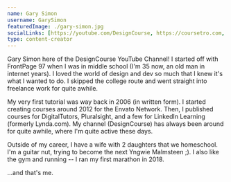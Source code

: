 ```yaml
---
name: Gary Simon
username: GarySimon
featuredImage: ./gary-simon.jpg
socialLinks: [https://youtube.com/DesignCourse, https://coursetro.com, https://garysimon.com]
type: content-creator
---
```


Gary Simon here of the DesignCourse YouTube Channel! I started off with FrontPage 97 when I was in middle school (I'm 35 now, an old man in internet years). I loved the world of design and dev so much that I knew it's what I wanted to do. I skipped the college route and went straight into freelance work for quite awhile.

My very first tutorial was way back in 2006 (in written form). I started creating courses around 2012 for the Envato Network. Then, I published courses for DigitalTutors, Pluralsight, and a few for LinkedIn Learning (formerly Lynda.com). My channel (DesignCourse) has always been around for quite awhile, where I'm quite active these days.

Outside of my career, I have a wife with 2 daughters that we homeschool. I'm a guitar nut, trying to become the next Yngwie Malmsteen ;). I also like the gym and running -- I ran my first marathon in 2018.

...and that's me.
